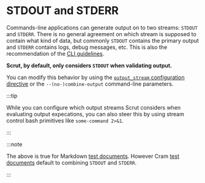 # STDOUT and STDERR

Commands-line applications can generate output on to two streams: `STDOUT` and `STDERR`. There is no general agreement on which stream is supposed to contain what kind of data, but commonly `STDOUT` contains the primary output and `STDERR` contains logs, debug messages, etc. This is also the recommendation of the [CLI guidelines](https://clig.dev/#:~:text=primary%20output%20for%20your%20command).

**Scrut, by default, only considers `STDOUT` when validating output.**

You can modify this behavior by using the [`output_stream` configuration directive](/docs/reference/fundamentals/inline-configuration/) or the `--(no-)combine-output` command-line parameters.

:::tip

While you can configure which output streams Scrut considers when evaluating output expecations, you can also steer this by using stream control bash primitives like `some-command 2>&1`.

:::

:::note

The above is true for Markdown [test documents](/docs/reference/fundamentals/test-document/). However Cram [test documents](/docs/reference/fundamentals/test-document/) default to combining `STDOUT` and `STDERR`.

:::
